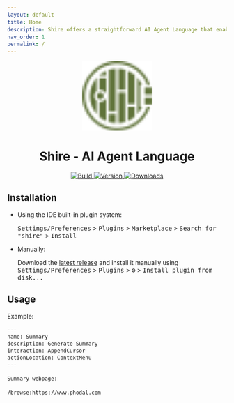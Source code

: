 ```yaml
---
layout: default
title: Home
description: Shire offers a straightforward AI Agent Language that enables communication between an LLM and control IDE for automated programming.
nav_order: 1
permalink: /
---
```


<p align="center">
  <img src="images/pluginIcon.svg" width="160px" height="160px"  alt="logo" />
</p>
<h1 align="center">Shire - AI Agent Language</h1>
<p align="center">
  <a href="https://github.com/phodal/shire/actions/workflows/build.yml">
    <img src="https://github.com/phodal/shire/workflows/Build/badge.svg" alt="Build" />
  </a>
  <a href="https://plugins.jetbrains.com/plugin/24549">
    <img src="https://img.shields.io/jetbrains/plugin/v/24549.svg" alt="Version" />
  </a>
  <a href="https://plugins.jetbrains.com/plugin/24549">
    <img src="https://img.shields.io/jetbrains/plugin/d/24549.svg" alt="Downloads" />
  </a>
</p>


## Installation

- Using the IDE built-in plugin system:

  <kbd>Settings/Preferences</kbd> > <kbd>Plugins</kbd> > <kbd>Marketplace</kbd> > <kbd>Search for "shire"</kbd> >
  <kbd>Install</kbd>

- Manually:

  Download the [latest release](https://github.com/phodal/shire/releases/latest) and install it manually using
  <kbd>Settings/Preferences</kbd> > <kbd>Plugins</kbd> > <kbd>⚙️</kbd> > <kbd>Install plugin from disk...</kbd>

## Usage

Example:

```shire
---
name: Summary
description: Generate Summary
interaction: AppendCursor
actionLocation: ContextMenu
---

Summary webpage:

/browse:https://www.phodal.com
```

